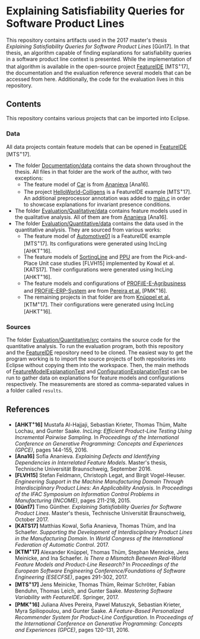 # Explaining Satisfiability Queries for Software Product Lines

This repository contains artifacts used in the 2017 master's thesis <i>Explaining Satisfiability Queries for Software Product Lines</i> \[Gün17]. In that thesis, an algorithm capable of finding explanations for satisfiability queries in a software product line context is presented. While the implementation of that algorithm is available in the open-source project [FeatureIDE](https://github.com/FeatureIDE/FeatureIDE) \[MTS<sup>+</sup>17], the documentation and the evaluation reference several models that can be accessed from here. Additionally, the code for the evaluation lives in this repository.

## Contents

This repository contains various projects that can be imported into Eclipse.

### Data

All data projects contain feature models that can be opened in [FeatureIDE](https://github.com/FeatureIDE/FeatureIDE) \[MTS<sup>+</sup>17].

* The folder [Documentation/data](Documentation/data) contains the data shown throughout the thesis. All files in that folder are the work of the author, with two exceptions:
  * The feature model of [Car](Documentation/data/Car) is from [Ananieva](https://www.isf.cs.tu-bs.de/data/TestFeatureModels.zip) \[Ana16].
  * The project [HelloWorld-Colligens](Documentation/data/HelloWorld-Colligens) is a FeatureIDE example \[MTS<sup>+</sup>17]. An additional preprocessor annotation was added to [main.c](Documentation/data/HelloWorld-Colligens/src/main.c) in order to showcase explanations for invariant presence conditions.
* The folder [Evaluation/Qualitative/data](Evaluation/Qualitative/data) contains feature models used in the qualitative analysis. All of them are from [Ananieva](https://www.isf.cs.tu-bs.de/data/TestFeatureModels.zip) \[Ana16].
* The folder [Evaluation/Quantitative/data](Evaluation/Quantitative/data) contains the data used in the quantitative analysis. They are sourced from various works:
  * The feature model of [Automotive01](Evaluation/Quantitative/data/Automotive01) is a FeatureIDE example \[MTS<sup>+</sup>17]. Its configurations were generated using IncLing \[AHKT<sup>+</sup>16].
  * The feature models of [SortingLine](Evaluation/Quantitative/data/SortingLine) and [PPU](Evaluation/Quantitative/data/PPU) are from the Pick-and-Place Unit case studies \[FLVH15] implemented by Kowal et al. \[KATS17]. Their configurations were generated using IncLing \[AHKT<sup>+</sup>16].
  * The feature models and configurations of [PROFilE-E-Agribusiness](Evaluation/Quantitative/data/PROFilE-E-Agribusiness) and [PROFilE-ERP-System](Evaluation/Quantitative/data/PROFilE-ERP-System) are from [Pereira et al.](http://wwwiti.cs.uni-magdeburg.de/~jualves/PROFilE/) \[PMK<sup>+</sup>16].
  * The remaining projects in that folder are from [Knüppel et al.](https://github.com/AlexanderKnueppel/is-there-a-mismatch) \[KTM<sup>+</sup>17]. Their configurations were generated using IncLing \[AHKT<sup>+</sup>16].

### Sources

The folder [Evaluation/Quantitative/src](Evaluation/Quantitative/src) contains the source code for the quantitative analysis. To run the evaluation program, both this repository and the [FeatureIDE](https://github.com/FeatureIDE/FeatureIDE) repository need to be cloned. The easiest way to get the program working is to import the source projects of both repositories into Eclipse without copying them into the workspace. Then, the main methods of [FeatureModelExplanationTest](Evaluation/Quantitative/src/Evaluation/src/de/ovgu/featureide/fm/core/explanations/evaluation/impl/explanations/fm/FeatureModelExplanationTest.java) and [ConfigurationExplanationTest](Evaluation/Quantitative/src/Evaluation/src/de/ovgu/featureide/fm/core/explanations/evaluation/impl/explanations/config/ConfigurationExplanationTest.java) can be run to gather data on explanations for feature models and configurations respectively. The measurements are stored as comma-separated values in a folder called `results`.

## References

* <b>\[AHKT<sup>+</sup>16]</b> Mustafa Al-Hajjaji, Sebastian Krieter, Thomas Thüm, Malte Lochau, and Gunter Saake. <i>IncLing: Efficient Product-Line Testing Using Incremental Pairwise Sampling</i>. In <i>Proceedings of the International Conference on Generative Programming: Concepts and Experiences (GPCE)</i>, pages 144-155, 2016.
* <b>\[Ana16]</b> Sofia Ananieva. <i>Explaining Defects and Identifying Dependencies in Interrelated Feature Models</i>. Master's thesis, Technische Universität Braunschweig, September 2016.
* <b>\[FLVH15]</b> Stefan Feldmann, Christoph Legat, and Birgit Vogel-Heuser. <i>Engineering Support in the Machine Manufacturing Domain Through Interdisciplinary Product Lines: An Applicability Analysis</i>. In <i>Proceedings of the IFAC Symposium on Information Control Problems in Manufacturing (INCOME)</i>, pages 211-218, 2015.
* <b>\[Gün17]</b> Timo Günther. <i>Explaining Satisfiability Queries for Software Product Lines</i>. Master's thesis, Technische Universität Braunschweig, October 2017.
* <b>\[KATS17]</b> Matthias Kowal, Sofia Ananieva, Thomas Thüm, and Ina Schaefer. <i>Supporting the Development of Interdisciplinary Product Lines in the Manufacturing Domain</i>. In <i>World Congress of the International Federation of Automatic Control</i>. 2017.
* <b>\[KTM<sup>+</sup>17]</b> Alexander Knüppel, Thomas Thüm, Stephan Mennicke, Jens Meinicke, and Ina Schaefer. <i>Is There a Mismatch Between Real-World Feature Models and Product-Line Research?</i> In <i>Proceedings of the European Software Engineering Conference/Foundations of Software Engineering (ESECFSE)</i>, pages 291-302, 2017.
* <b>\[MTS<sup>+</sup>17]</b> Jens Meinicke, Thomas Thüm, Reimar Schröter, Fabian Benduhn, Thomas Leich, and Gunter Saake. <i>Mastering Software Variability with FeatureIDE</i>. Springer, 2017.
* <b>\[PMK<sup>+</sup>16]</b> Juliana Alves Pereira, Pawel Matuszyk, Sebastian Krieter, Myra Spiliopoulou, and Gunter Saake. <i>A Feature-Based Personalized Recommender System for Product-Line Configuration</i>. In <i>Proceedings of the International Conference on Generative Programming: Concepts and Experiences (GPCE)</i>, pages 120-131, 2016.
